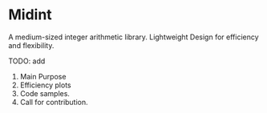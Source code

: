 # Midint
A medium-sized integer arithmetic library. Lightweight Design for efficiency and flexibility.

TODO: add
1) Main Purpose
2) Efficiency plots
3) Code samples.
4) Call for contribution.
